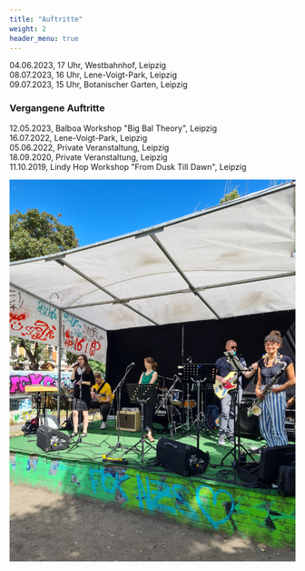 ```yaml
---
title: "Auftritte"
weight: 2
header_menu: true
---
```


04.06.2023, 17 Uhr, Westbahnhof, Leipzig  
08.07.2023, 16 Uhr, Lene-Voigt-Park, Leipzig  
09.07.2023, 15 Uhr, Botanischer Garten, Leipzig

### Vergangene Auftritte
12.05.2023, Balboa Workshop "Big Bal Theory", Leipzig  
16.07.2022, Lene-Voigt-Park, Leipzig  
05.06.2022, Private Veranstaltung, Leipzig   
18.09.2020, Private Veranstaltung, Leipzig  
11.10.2019, Lindy Hop Workshop "From Dusk Till Dawn", Leipzig  

![Events](images/events.jpg)
